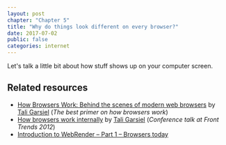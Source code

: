 ```yaml
---
layout: post
chapter: "Chapter 5"
title: "Why do things look different on every browser?"
date: 2017-07-02
public: false
categories: internet
---
```

Let's talk a little bit about how stuff shows up on your computer screen. 


## Related resources
- [How Browsers Work: Behind the scenes of modern web browsers](http://www.html5rocks.com/en/tutorials/internals/howbrowserswork/) by [Tali Garsiel](http://taligarsiel.com/) (*The best primer on how browsers work*)
- [How browsers work internally](https://vimeo.com/44182484) by [Tali Garsiel](http://taligarsiel.com/) (*Conference talk at Front Trends 2012*)
- [Introduction to WebRender – Part 1 – Browsers today](https://mozillagfx.wordpress.com/2017/09/21/introduction-to-webrender-part-1-browsers-today/)
